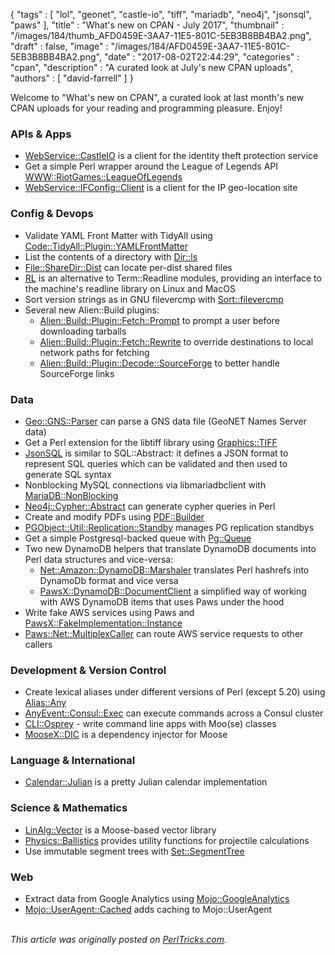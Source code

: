 {
   "tags" : [
      "lol",
      "geonet",
      "castle-io",
      "tiff",
      "mariadb",
      "neo4j",
      "jsonsql",
      "paws"
   ],
   "title" : "What's new on CPAN - July 2017",
   "thumbnail" : "/images/184/thumb_AFD0459E-3AA7-11E5-801C-5EB3B8BB4BA2.png",
   "draft" : false,
   "image" : "/images/184/AFD0459E-3AA7-11E5-801C-5EB3B8BB4BA2.png",
   "date" : "2017-08-02T22:44:29",
   "categories" : "cpan",
   "description" : "A curated look at July's new CPAN uploads",
   "authors" : [
      "david-farrell"
   ]
}


Welcome to "What's new on CPAN", a curated look at last month's new CPAN uploads for your reading and programming pleasure. Enjoy!

### APIs & Apps
* [WebService::CastleIO](https://metacpan.org/pod/WebService::CastleIO) is a client for the identity theft protection service
*  Get a simple Perl wrapper around the League of Legends API [WWW::RiotGames::LeagueOfLegends](https://metacpan.org/pod/WWW::RiotGames::LeagueOfLegends)
* [WebService::IFConfig::Client](https://metacpan.org/pod/WebService::IFConfig::Client) is a client for the IP geo-location site


### Config & Devops
* Validate YAML Front Matter with TidyAll using [Code::TidyAll::Plugin::YAMLFrontMatter](https://metacpan.org/pod/Code::TidyAll::Plugin::YAMLFrontMatter)
* List the contents of a directory with [Dir::ls](https://metacpan.org/pod/Dir::ls)
* [File::ShareDir::Dist](https://metacpan.org/pod/File::ShareDir::Dist) can locate per-dist shared files
* [RL](https://metacpan.org/pod/RL) is an alternative to Term::Readline modules, providing an interface to the machine's readline library on Linux and MacOS
* Sort version strings as in GNU filevercmp with [Sort::filevercmp](https://metacpan.org/pod/Sort::filevercmp)
* Several new Alien::Build plugins:
  * [Alien::Build::Plugin::Fetch::Prompt](https://metacpan.org/pod/Alien::Build::Plugin::Fetch::Prompt) to prompt a user before downloading tarballs
  * [Alien::Build::Plugin::Fetch::Rewrite](https://metacpan.org/pod/Alien::Build::Plugin::Fetch::Rewrite) to override destinations to local network paths for fetching
  * [Alien::Build::Plugin::Decode::SourceForge](https://metacpan.org/pod/Alien::Build::Plugin::Decode::SourceForge) to better handle SourceForge links


### Data
* [Geo::GNS::Parser](https://metacpan.org/pod/Geo::GNS::Parser) can parse a GNS data file (GeoNET Names Server data)
* Get a Perl extension for the libtiff library using [Graphics::TIFF](https://metacpan.org/pod/Graphics::TIFF)
* [JsonSQL](https://metacpan.org/pod/JsonSQL) is similar to SQL::Abstract: it defines a JSON format to represent SQL queries which can be validated and then used to generate SQL syntax
* Nonblocking MySQL connections via libmariadbclient with [MariaDB::NonBlocking](https://metacpan.org/pod/MariaDB::NonBlocking)
* [Neo4j::Cypher::Abstract](https://metacpan.org/pod/Neo4j::Cypher::Abstract) can generate cypher queries in Perl
* Create and modify PDFs using [PDF::Builder](https://metacpan.org/pod/PDF::Builder)
* [PGObject::Util::Replication::Standby](https://metacpan.org/pod/PGObject::Util::Replication::Standby) manages PG replication standbys
* Get a simple Postgresql-backed queue with [Pg::Queue](https://metacpan.org/pod/Pg::Queue)
* Two new DynamoDB helpers that translate DynamoDB documents into Perl data structures and vice-versa:
  * [Net::Amazon::DynamoDB::Marshaler](https://metacpan.org/pod/Net::Amazon::DynamoDB::Marshaler) translates Perl hashrefs into DynamoDb format and vice versa
  * [PawsX::DynamoDB::DocumentClient](https://metacpan.org/pod/PawsX::DynamoDB::DocumentClient) a simplified way of working with AWS DynamoDB items that uses Paws under the hood
*  Write fake AWS services using Paws and [PawsX::FakeImplementation::Instance](https://metacpan.org/pod/PawsX::FakeImplementation::Instance)
* [Paws::Net::MultiplexCaller](https://metacpan.org/pod/Paws::Net::MultiplexCaller) can route AWS service requests to other callers


### Development & Version Control
* Create lexical aliases under different versions of Perl (except 5.20) using [Alias::Any](https://metacpan.org/pod/Alias::Any)
* [AnyEvent::Consul::Exec](https://metacpan.org/pod/AnyEvent::Consul::Exec) can execute commands across a Consul cluster
* [CLI::Osprey](https://metacpan.org/pod/CLI::Osprey) - write command line apps with Moo(se) classes
* [MooseX::DIC](https://metacpan.org/pod/MooseX::DIC) is a dependency injector for Moose


### Language & International
* [Calendar::Julian](https://metacpan.org/pod/Calendar::Julian) is a pretty Julian calendar implementation


### Science & Mathematics
* [LinAlg::Vector](https://metacpan.org/pod/LinAlg::Vector) is a Moose-based vector library
* [Physics::Ballistics](https://metacpan.org/pod/Physics::Ballistics) provides utility functions for projectile calculations
* Use immutable segment trees with [Set::SegmentTree](https://metacpan.org/pod/Set::SegmentTree)


### Web
* Extract data from Google Analytics using [Mojo::GoogleAnalytics](https://metacpan.org/pod/Mojo::GoogleAnalytics)
* [Mojo::UserAgent::Cached](https://metacpan.org/pod/Mojo::UserAgent::Cached) adds caching to Mojo::UserAgent



\
*This article was originally posted on [PerlTricks.com](http://perltricks.com).*
